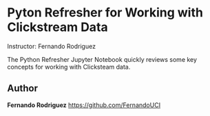 
# Pyton Refresher for Working with Clickstream Data
Instructor: Fernando Rodriguez

The Python Refresher Jupyter Notebook quickly reviews some key concepts for working with Clicksteam data.

## Author

**Fernando Rodriguez** https://github.com/FernandoUCI


